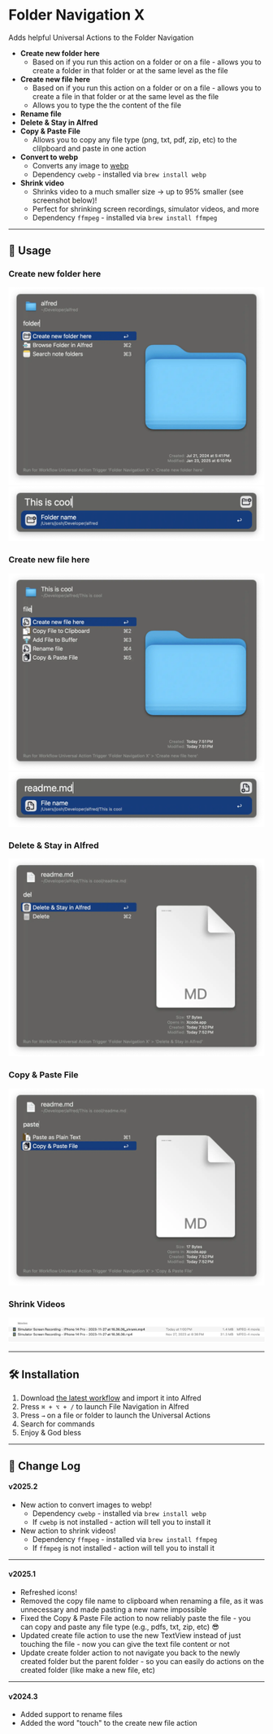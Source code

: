 # Folder Navigation X

Adds helpful Universal Actions to the Folder Navigation

* **Create new folder here**
    * Based on if you run this action on a folder or on a file - allows you to create a folder in that folder or at the same level as the file 
* **Create new file here**
    * Based on if you run this action on a folder or on a file - allows you to create a file in that folder or at the same level as the file 
    * Allows you to type the the content of the file
* **Rename file**
* **Delete & Stay in Alfred**
* **Copy & Paste File**
    * Allows you to copy any file type (png, txt, pdf, zip, etc) to the clilpboard and paste in one action
* **Convert to webp**
    * Converts any image to [webp](https://developers.google.com/speed/webp)
    * Dependency `cwebp` - installed via `brew install webp`
* **Shrink video**
    * Shrinks video to a much smaller size -> up to 95% smaller (see screenshot below)!
    * Perfect for shrinking screen recordings, simulator videos, and more
    * Dependency `ffmpeg` - installed via `brew install ffmpeg`  

---

## 🚀 Usage

### Create new folder here
![Create new folder here](images/folder-a.webp)
![Giving a folder a name](images/folder-b.webp)

### Create new file here
![Create new file here](images/file-a.webp)
![Giving a file a name](images/file-b.webp)

### Delete & Stay in Alfred
![Delete & Stay in Alfred](images/delete.webp)

### Copy & Paste File
![Copy & Paste File](images/copy-paste.webp)


### Shrink Videos
![Shrink Videos](images/shrink-video.webp)

---

## 🛠️ Installation

1. Download [the latest workflow](https://github.com/jangelsb/folder-navigation-x-alfred-workflow/releases) and import it into Alfred
2. Press `⌘ + ⌥ + /` to launch File Navigation in Alfred
3. Press `→` on a file or folder to launch the Universal Actions
4. Search for commands
3. Enjoy & God bless 

---

## 📝 Change Log

#### v2025.2
* New action to convert images to webp!
    * Dependency `cwebp` - installed via `brew install webp`  
    * If `cwebp` is not installed - action will tell you to install it
* New action to shrink videos!
    * Dependency `ffmpeg` - installed via `brew install ffmpeg`  
    * If `ffmpeg` is not installed - action will tell you to install it

---

#### v2025.1
* Refreshed icons!
* Removed the copy file name to clipboard when renaming a file, as it was unnecessary and made pasting a new name impossible
* Fixed the Copy & Paste File action to now reliably paste the file - you can copy and paste any file type (e.g., pdfs, txt, zip, etc) 😎
* Updated create file action to use the new TextView instead of just touching the file - now you can give the text file content or not 
* Update create folder action to not navigate you back to the newly created folder but the parent folder - so you can easily do actions on the created folder (like make a new file, etc)

---

#### v2024.3
* Added support to rename files
* Added the word "touch" to the create new file action